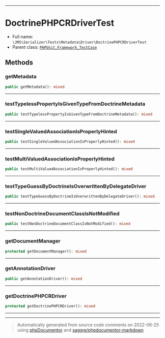 ***

# DoctrinePHPCRDriverTest





* Full name: `\JMS\Serializer\Tests\Metadata\Driver\DoctrinePHPCRDriverTest`
* Parent class: [`PHPUnit_Framework_TestCase`](../../../../../PHPUnit_Framework_TestCase.md)




## Methods


### getMetadata



```php
public getMetadata(): mixed
```











***

### testTypelessPropertyIsGivenTypeFromDoctrineMetadata



```php
public testTypelessPropertyIsGivenTypeFromDoctrineMetadata(): mixed
```











***

### testSingleValuedAssociationIsProperlyHinted



```php
public testSingleValuedAssociationIsProperlyHinted(): mixed
```











***

### testMultiValuedAssociationIsProperlyHinted



```php
public testMultiValuedAssociationIsProperlyHinted(): mixed
```











***

### testTypeGuessByDoctrineIsOverwrittenByDelegateDriver



```php
public testTypeGuessByDoctrineIsOverwrittenByDelegateDriver(): mixed
```











***

### testNonDoctrineDocumentClassIsNotModified



```php
public testNonDoctrineDocumentClassIsNotModified(): mixed
```











***

### getDocumentManager



```php
protected getDocumentManager(): mixed
```











***

### getAnnotationDriver



```php
public getAnnotationDriver(): mixed
```











***

### getDoctrinePHPCRDriver



```php
protected getDoctrinePHPCRDriver(): mixed
```











***


***
> Automatically generated from source code comments on 2022-06-25 using [phpDocumentor](http://www.phpdoc.org/) and [saggre/phpdocumentor-markdown](https://github.com/Saggre/phpDocumentor-markdown)
